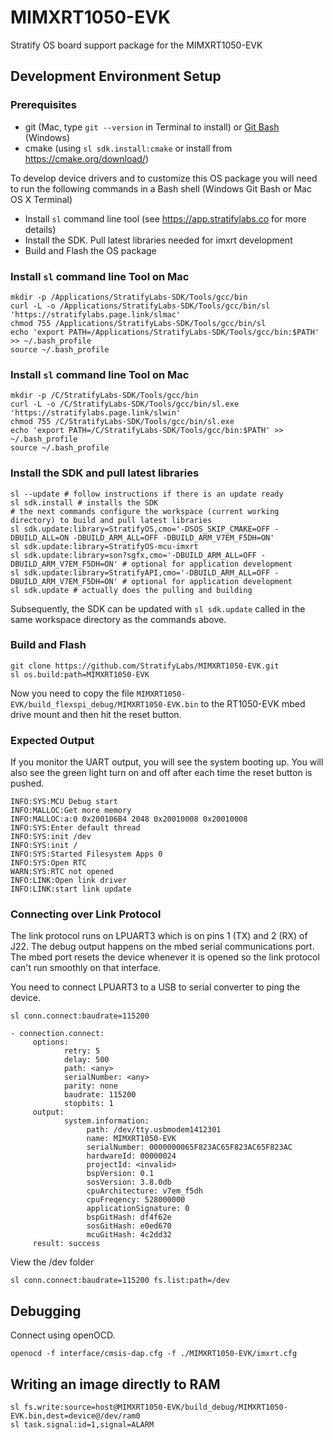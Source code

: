 # MIMXRT1050-EVK

Stratify OS board support package for the MIMXRT1050-EVK


## Development Environment Setup

### Prerequisites

- git (Mac, type `git --version` in Terminal to install) or [Git Bash](https://gitforwindows.org/) (Windows)
- cmake (using `sl sdk.install:cmake` or install from https://cmake.org/download/)

To develop device drivers and to customize this OS package you will need to
run the following commands in a Bash shell (Windows Git Bash or Mac OS X Terminal)

- Install `sl` command line tool (see https://app.stratifylabs.co for more details)
- Install the SDK. Pull latest libraries needed for imxrt development
- Build and Flash the OS package


### Install `sl` command line Tool on Mac

```
mkdir -p /Applications/StratifyLabs-SDK/Tools/gcc/bin
curl -L -o /Applications/StratifyLabs-SDK/Tools/gcc/bin/sl 'https://stratifylabs.page.link/slmac'
chmod 755 /Applications/StratifyLabs-SDK/Tools/gcc/bin/sl
echo 'export PATH=/Applications/StratifyLabs-SDK/Tools/gcc/bin:$PATH' >> ~/.bash_profile
source ~/.bash_profile
```

### Install `sl` command line Tool on Mac
```
mkdir -p /C/StratifyLabs-SDK/Tools/gcc/bin
curl -L -o /C/StratifyLabs-SDK/Tools/gcc/bin/sl.exe 'https://stratifylabs.page.link/slwin'
chmod 755 /C/StratifyLabs-SDK/Tools/gcc/bin/sl.exe
echo 'export PATH=/C/StratifyLabs-SDK/Tools/gcc/bin:$PATH' >> ~/.bash_profile
source ~/.bash_profile
```

### Install the SDK and pull latest libraries

```
sl --update # follow instructions if there is an update ready
sl sdk.install # installs the SDK
# the next commands configure the workspace (current working directory) to build and pull latest libraries
sl sdk.update:library=StratifyOS,cmo='-DSOS_SKIP_CMAKE=OFF -DBUILD_ALL=ON -DBUILD_ARM_ALL=OFF -DBUILD_ARM_V7EM_F5DH=ON'
sl sdk.update:library=StratifyOS-mcu-imxrt
sl sdk.update:library=son?sgfx,cmo='-DBUILD_ARM_ALL=OFF -DBUILD_ARM_V7EM_F5DH=ON' # optional for application development
sl sdk.update:library=StratifyAPI,cmo='-DBUILD_ARM_ALL=OFF -DBUILD_ARM_V7EM_F5DH=ON' # optional for application development
sl sdk.update # actually does the pulling and building
```

Subsequently, the SDK can be updated with `sl sdk.update` called in the same workspace directory as the commands above.

### Build and Flash

```
git clone https://github.com/StratifyLabs/MIMXRT1050-EVK.git
sl os.build:path=MIMXRT1050-EVK
```

Now you need to copy the file `MIMXRT1050-EVK/build_flexspi_debug/MIMXRT1050-EVK.bin`
to the RT1050-EVK mbed drive mount and then hit the reset button.

### Expected Output

If you monitor the UART output, you will see the system booting up. You will
also see the green light turn on and off after each time the reset button is pushed.

```
INFO:SYS:MCU Debug start
INFO:MALLOC:Get more memory
INFO:MALLOC:a:0 0x200106B4 2048 0x20010008 0x20010008
INFO:SYS:Enter default thread
INFO:SYS:init /dev
INFO:SYS:init /
INFO:SYS:Started Filesystem Apps 0
INFO:SYS:Open RTC
WARN:SYS:RTC not opened
INFO:LINK:Open link driver
INFO:LINK:start link update
```

### Connecting over Link Protocol

The link protocol runs on LPUART3 which is on pins 1 (TX) and 2 (RX) of J22. The debug output happens on the mbed serial communications port. The mbed port resets the device whenever it is opened so the link protocol can't run smoothly on that interface.

You need to connect LPUART3 to a USB to serial converter to ping the device.

```
sl conn.connect:baudrate=115200

- connection.connect:
	 options:
			retry: 5
			delay: 500
			path: <any>
			serialNumber: <any>
			parity: none
			baudrate: 115200
			stopbits: 1
	 output:
			system.information:
				 path: /dev/tty.usbmodem1412301
				 name: MIMXRT1050-EVK
				 serialNumber: 0000000065F823AC65F823AC65F823AC
				 hardwareId: 00000024
				 projectId: <invalid>
				 bspVersion: 0.1
				 sosVersion: 3.8.0db
				 cpuArchitecture: v7em_f5dh
				 cpuFreqency: 528000000
				 applicationSignature: 0
				 bspGitHash: df4f62e
				 sosGitHash: e0ed670
				 mcuGitHash: 4c2dd32
	 result: success

```

View the /dev folder

```
sl conn.connect:baudrate=115200 fs.list:path=/dev
```

## Debugging

Connect using openOCD.

```
openocd -f interface/cmsis-dap.cfg -f ./MIMXRT1050-EVK/imxrt.cfg
```

## Writing an image directly to RAM

```
sl fs.write:source=host@MIMXRT1050-EVK/build_debug/MIMXRT1050-EVK.bin,dest=device@/dev/ram0
sl task.signal:id=1,signal=ALARM
```
